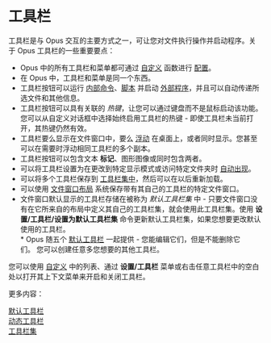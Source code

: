 # 工具栏

工具栏是与 Opus 交互的主要方式之一，可让您对文件执行操作并启动程序。关于 Opus 工具栏的一些重要要点：

- Opus 中的所有工具栏和菜单都可通过 [自定义](/Manual/customize/creating_your_own_buttons/editing_the_toolbar/README.zh.md) 函数进行 [配置](/Manual/customize/README.zh.md)。
- 在 Opus 中，工具栏和菜单是同一个东西。
- 工具栏按钮可以运行 [内部命令](/Manual/reference/command_reference/internal_commands/README.zh.md)、[脚本](/Manual/scripting/README.zh.md) 并启动 [外部程序](/Manual/customize/creating_your_own_buttons/passing_files_to_external_programs.zh.md)，并且可以自动传递所选文件和其他信息。
- 工具栏按钮可以具有关联的 *热键*，让您可以通过键盘而不是鼠标启动该功能。您可以从自定义对话框中选择始终启用工具栏的热键 - 即使工具栏未当前打开，其热键仍然有效。
- 工具栏要么显示在文件窗口中，要么 [浮动](/Manual/additional_functionality/floating_toolbars/README.zh.md) 在桌面上，或者同时显示。您甚至可以在需要时浮动相同工具栏的多个副本。
- 工具栏按钮可以包含文本 **标记**、图形图像或同时包含两者。
- 可以将工具栏设置为在更改到特定显示模式或访问特定文件夹时 [自动出现](/Manual/basic_concepts/the_lister/toolbars/dynamic_toolbars.zh.md)。
- 可以将多个工具栏保存到 [工具栏集中](/Manual/basic_concepts/the_lister/toolbars/toolbar_sets.zh.md)，然后可以在以后重新加载。
- 可以使用 [文件窗口布局](layouts/README.zh.md) 系统保存带有其自己的工具栏的特定文件窗口。
- 文件窗口默认显示的工具栏存储在被称为 *默认工具栏集* 中 - 只要文件窗口没有在它所来自的布局中定义其自己的工具栏集，就会使用此工具栏集。使用 **设置/工具栏/设置为默认工具栏集** 命令更新默认工具栏集，如果您想要更改默认使用的工具栏。  
  \* Opus 随五个 [默认工具栏](/Manual/basic_concepts/the_lister/toolbars/the_default_toolbars/README.zh.md) 一起提供 - 您能编辑它们，但是不能删除它们。 您可以创建任意多您想要的其他工具栏。

您可以使用 [自定义](/Manual/customize/README.zh.md) 中的列表、通过 **设置/工具栏** 菜单或右击任意工具栏中的空白处以打开其上下文菜单来开启和关闭工具栏。

更多内容：

[默认工具栏](/Manual/basic_concepts/the_lister/toolbars/the_default_toolbars/README.zh.md)  
[动态工具栏](/Manual/basic_concepts/the_lister/toolbars/dynamic_toolbars.zh.md)  
[工具栏集](/Manual/basic_concepts/the_lister/toolbars/toolbar_sets.zh.md)